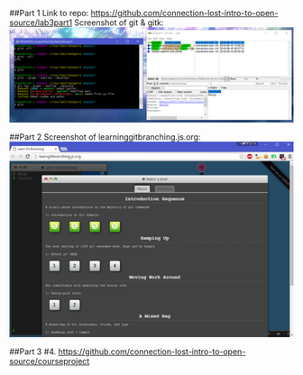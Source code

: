 ##Part 1
Link to repo: https://github.com/connection-lost-intro-to-open-source/lab3part1
Screenshot of git & gitk:
![ggk](res/git&gitk.png)

##Part 2
Screenshot of learninggitbranching.js.org:
![lgp](res/lgp.png)

##Part 3
#4.
https://github.com/connection-lost-intro-to-open-source/courseproject
